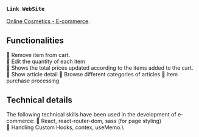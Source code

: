 ### `Link WebSite`
[Online Cosmetics - E-commerce](https://nalancay-onlinecosmetics.netlify.app).

## Functionalities

📌 Remove item from cart.\
📌 Edit the quantity of each item\
📌 Shows the total prices updated according to the items added to the cart.\
📌 Show article detail
📌 Browse different categories of articles
📌 Item purchase processing

## Technical details

The following technical skills have been used in the development of e-commerce:
📌 React, react-router-dom, sass (for page styling) \
📌 Handling Custom Hooks, contex, useMemo.\
